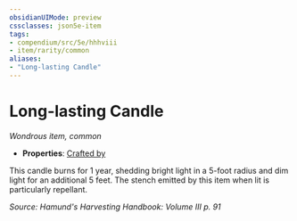 ```yaml
---
obsidianUIMode: preview
cssclasses: json5e-item
tags:
- compendium/src/5e/hhhviii
- item/rarity/common
aliases: 
- "Long-lasting Candle"
---
```

# Long-lasting Candle
*Wondrous item, common*  

- **Properties**: [Crafted by](/compendium/rules/item-properties.md#Crafted%20by)

This candle burns for 1 year, shedding bright light in a 5-foot radius and dim light for an additional 5 feet. The stench emitted by this item when lit is particularly repellant.

*Source: Hamund's Harvesting Handbook: Volume III p. 91*